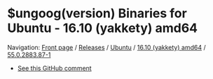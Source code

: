 # $ungoog(version) Binaries for Ubuntu - 16.10 (yakkety) amd64

Navigation: [Front page](/) / [Releases](/releases/) / [Ubuntu](/releases/ubuntu) / [16.10 (yakkety) amd64](/releases/ubuntu/yakkety_amd64) / [55.0.2883.87-1](/releases/ubuntu/yakkety_amd64/55.0.2883.87-1)


* [See this GitHub comment](https://github.com/Eloston/ungoogled-chromium/issues/140#issuecomment-266177118)

